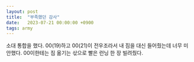 ```yaml
---
layout: post
title:  "부족했던 감사"
date:   2023-07-21 00:00:00 +0900
tags: army
---
```

소대 통합을 했다. 00(19)하고 00(21)이 전우조라서 내 짐을 대신 들어줬는데 너무 미안했다. 00이한테는 짐 옮기는 삯으로 빨은 런닝 한 장 빌려줬다.